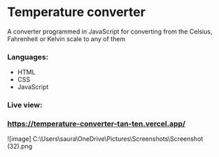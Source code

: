 # Temperature converter
A converter programmed in JavaScript for converting from the Celsius, Fahrenheit or Kelvin scale to any of them
### Languages:
* HTML
* CSS
* JavaScript

### Live view:
### https://temperature-converter-tan-ten.vercel.app/
![image] C:\Users\saura\OneDrive\Pictures\Screenshots\Screenshot (32).png
